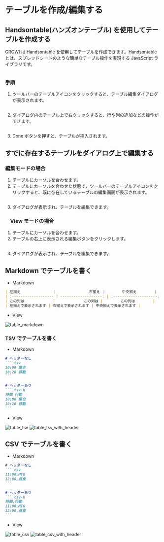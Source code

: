 # テーブルを作成/編集する

## Handsontable(ハンズオンテーブル) を使用してテーブルを作成する

GROWI は Handsontable を使用してテーブルを作成できます。Handsontable とは、スプレッドシートのような簡単なテーブル操作を実現する JavaScript ライブラリです。

<img :src="$withBase('/assets/images/ja/table_1.png')" alt="">

### 手順

1. ツールバーのテーブルアイコンをクリックすると、テーブル編集ダイアログが表示されます。

  <img :src="$withBase('/assets/images/ja/table_2.png')" alt="">

2. ダイアログ内のテーブル上で右クリックすると、行や列の追加などの操作ができます。

  <img :src="$withBase('/assets/images/ja/teble_3.png')" alt="">

3. Done ボタンを押すと、テーブルが挿入されます。

## すでに存在するテーブルをダイアログ上で編集する

### 編集モードの場合

1. テーブルにカーソルを合わせます。
2. テーブルにカーソルを合わせた状態で、ツールバーのテーブルアイコンをクリックすると、既に存在しているテーブルの編集画面が表示されます。

  <img :src="$withBase('/assets/images/ja/table_4.png')" alt="">

3. ダイアログが表示され、テーブルを編集できます。

### 　View モードの場合

1. テーブルにカーソルを合わせます。
2. テーブルの右上に表示される編集ボタンをクリックします。

  <img :src="$withBase('/assets/images/ja/table_5.png')" alt="">

3. ダイアログが表示され、テーブルを編集できます。

## Markdown でテーブルを書く

- Markdown

```markdown
| 左揃え               |               右揃え |        中央揃え        |
| :------------------- | -------------------: | :--------------------: |
| この列は             |             この列は |        この列は        |
| 左揃えで表示されます | 右揃えで表示されます | 中央揃えで表示されます |
```

- View

<img :src="$withBase('/assets/images/ja/table_markdown.png')" alt="table_markdown">

### TSV でテーブルを書く

- Markdown

````markdown
# ヘッダーなし
``` tsv
10:00 集合
10:20 移動
```

# ヘッダーあり
``` tsv-h
時間 行動
10:00 集合
10:20 移動
```
````

- View

<img :src="$withBase('/assets/images/ja/table_tsv.png')" alt="table_tsv">

<img :src="$withBase('/assets/images/ja/table_tsv_with_header.png')" alt="table_tsv_with_header">

## CSV でテーブルを書く

- Markdown

````markdown
# ヘッダーなし
``` csv
11:00,MTG
12:00,昼食
```

# ヘッダーあり
``` csv-h
時間,行動
11:00,MTG
12:00,昼食
```
````

- View

<img :src="$withBase('/assets/images/ja/table_csv.png')" alt="table_csv">

<img :src="$withBase('/assets/images/ja/table_csv_with_header.png')" alt="table_csv_with_header">
